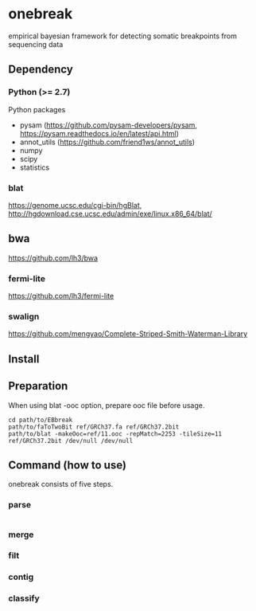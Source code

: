 # onebreak
empirical bayesian framework for detecting somatic breakpoints from sequencing data

## Dependency
### Python (>= 2.7)
Python packages
 - pysam (https://github.com/pysam-developers/pysam, https://pysam.readthedocs.io/en/latest/api.html)
 - annot_utils (https://github.com/friend1ws/annot_utils)
 - numpy
 - scipy
 - statistics

### blat

https://genome.ucsc.edu/cgi-bin/hgBlat,  
http://hgdownload.cse.ucsc.edu/admin/exe/linux.x86_64/blat/

## bwa

https://github.com/lh3/bwa

### fermi-lite

https://github.com/lh3/fermi-lite

### swalign

https://github.com/mengyao/Complete-Striped-Smith-Waterman-Library

## Install

## Preparation
When using blat -ooc option, prepare ooc file before usage.
```
cd path/to/EBbreak
path/to/faToTwoBit ref/GRCh37.fa ref/GRCh37.2bit
path/to/blat -makeOoc=ref/11.ooc -repMatch=2253 -tileSize=11 ref/GRCh37.2bit /dev/null /dev/null
```

## Command (how to use)
onebreak consists of five steps.

### parse
```
```

### merge


### filt

### contig


### classify

